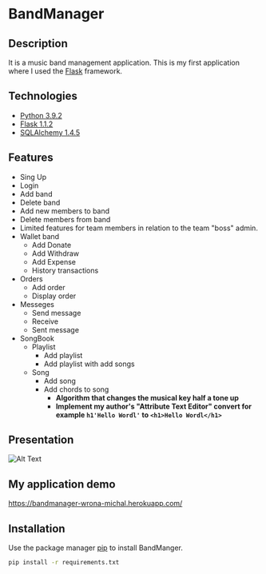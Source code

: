 # BandManager

## Description
It is a music band management application.
This is my first application where I used the [Flask](https://flask.palletsprojects.com/en/1.1.x/) framework.

## Technologies
* [Python 3.9.2](https://www.python.org/)
* [Flask 1.1.2](https://flask.palletsprojects.com/en/1.1.x/)
* [SQLAlchemy 1.4.5](https://www.sqlalchemy.org/)

## Features
- Sing Up
- Login
- Add band
- Delete band
- Add new members to band
- Delete members from band
- Limited features for team members in relation to the team "boss" admin.
- Wallet band
  - Add Donate
  - Add Withdraw
  - Add Expense
  - History transactions
- Orders
  - Add order
  - Display order
- Messeges
  - Send message
  - Receive
  - Sent message
- SongBook
  - Playlist
    - Add playlist
    - Add playlist with add songs
  - Song
    - Add song
    - Add chords to song
      - **Algorithm that changes the musical key half a tone up**
      - **Implement my author's "Attribute Text Editor" convert for example `h1'Hello Wordl'` to `<h1>Hello Wordl</h1>`**
## Presentation
![Alt Text](https://github.com/michalwrona01/BandManager/blob/main/presentation.gif?raw=true)

## My application demo
https://bandmanager-wrona-michal.herokuapp.com/

## Installation
Use the package manager [pip](https://pip.pypa.io/en/stable/) to install BandManger.

```bash
pip install -r requirements.txt
```
## 
